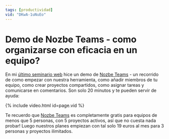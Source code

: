 ```yaml
---
tags: [productividad]
vid: "DKwA-1uNuEo"
---
```


# Demo de Nozbe Teams - como organizarse con eficacia en un equipo?

En mi [último seminario web](/es/diferente/) hice un demo de [Nozbe Teams][n] - un recorrido de como empezar con nuestra herramienta, como añadir miembros de tu equipo, como crear proyectos compartidos, como asignar tareas y comunicarse en comentarios. Son solo 20 minutos y te pueden servir de ayuda:

{% include video.html id=page.vid %}

<!--More-->

Te recuerdo que [Nozbe Teams][n] es completamente gratis para equipos de menos que 5 personas, con 5 proyectos activos, así que no cuesta nada probar! Luego nuestros planes empiezan con tal solo 19 euros al mes para 3 personas y proyectos ilimitados.

[n]: https://nozbe.com/